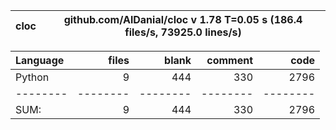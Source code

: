 cloc|github.com/AlDanial/cloc v 1.78  T=0.05 s (186.4 files/s, 73925.0 lines/s)
--- | ---

Language|files|blank|comment|code
:-------|-------:|-------:|-------:|-------:
Python|9|444|330|2796
--------|--------|--------|--------|--------
SUM:|9|444|330|2796
